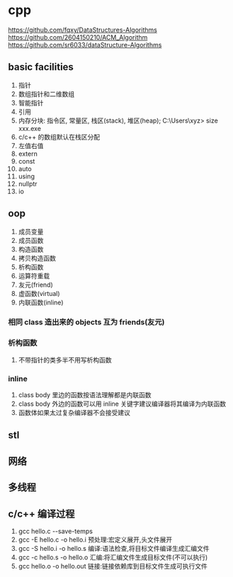 # cpp
https://github.com/fqxy/DataStructures-Algorithms \
https://github.com/2604150210/ACM_Algorithm \
https://github.com/sr6033/dataStructure-Algorithms

## basic facilities

1. 指针
2. 数组指针和二维数组
3. 智能指针
4. 引用
5. 内存分块: 指令区, 常量区, 栈区(stack), 堆区(heap); C:\Users\xyz> size xxx.exe
6. c/c++ 的数组默认在栈区分配
7. 左值右值
8. extern
9. const
10. auto
11. using
12. nullptr
13. io

## oop

1. 成员变量
2. 成员函数
3. 构造函数
4. 拷贝构造函数
5. 析构函数
6. 运算符重载
7. 友元(friend)
8. 虚函数(virtual)
9. 内联函数(inline)

### 相同 class 造出来的 objects 互为 friends(友元)

### 析构函数
1. 不带指针的类多半不用写析构函数

### inline
1. class body 里边的函数按语法理解都是内联函数
2. class body 外边的函数可以用 inline 关键字建议编译器将其编译为内联函数
3. 函数体如果太过复杂编译器不会接受建议

## stl

## 网络

## 多线程

## c/c++ 编译过程
1. gcc hello.c --save-temps 
2. gcc -E hello.c -o hello.i 预处理:宏定义展开,头文件展开
3. gcc -S hello.i -o hello.s 编译:语法检查,将目标文件编译生成汇编文件
4. gcc -c hello.s -o hello.o 汇编:将汇编文件生成目标文件(不可以执行)
5. gcc hello.o -o hello.out  链接:链接依赖库到目标文件生成可执行文件
